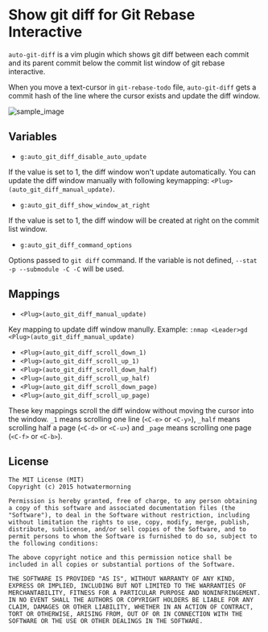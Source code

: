 Show git diff for Git Rebase Interactive
=======================================

`auto-git-diff` is a vim plugin which shows git diff between each commit and
its parent commit below the commit list window of git rebase interactive.

When you move a text-cursor in `git-rebase-todo` file, `auto-git-diff` gets
a commit hash of the line where the cursor exists and update the diff window.


![sample_image](https://user-images.githubusercontent.com/359226/33921582-2319e7a0-e008-11e7-8be3-ba9f68a78217.gif)

## Variables

 - `g:auto_git_diff_disable_auto_update` 

If the value is set to 1, the diff window won't update automatically. You
can update the diff window manually with following keymapping: 
`<Plug>(auto_git_diff_manual_update)`.

 - `g:auto_git_diff_show_window_at_right`

If the value is set to 1, the diff window will be created at right on the
commit list window.

 - `g:auto_git_diff_command_options`

Options passed to `git diff` command. If the variable is not defined,
`--stat -p --submodule -C -C` will be
   used.

## Mappings

 - `<Plug>(auto_git_diff_manual_update)`

Key mapping to update diff window manully. Example:
`:nmap <Leader>gd <Plug>(auto_git_diff_manual_update)`

 - `<Plug>(auto_git_diff_scroll_down_1)`
 - `<Plug>(auto_git_diff_scroll_up_1)`
 - `<Plug>(auto_git_diff_scroll_down_half)`
 - `<Plug>(auto_git_diff_scroll_up_half)`
 - `<Plug>(auto_git_diff_scroll_down_page)`
 - `<Plug>(auto_git_diff_scroll_up_page)`

These key mappings scroll the diff window without moving the cursor into the
window. `_1` means scrolling one line (`<C-e>` or `<C-y>`), `_half` means
scrolling half a page (`<C-d>` or `<C-u>`) and `_page` means scrolling one page
(`<C-f>` or `<C-b>`).

## License

    The MIT License (MIT)
    Copyright (c) 2015 hotwatermorning

    Permission is hereby granted, free of charge, to any person obtaining
    a copy of this software and associated documentation files (the
    "Software"), to deal in the Software without restriction, including
    without limitation the rights to use, copy, modify, merge, publish,
    distribute, sublicense, and/or sell copies of the Software, and to
    permit persons to whom the Software is furnished to do so, subject to
    the following conditions:

    The above copyright notice and this permission notice shall be
    included in all copies or substantial portions of the Software.

    THE SOFTWARE IS PROVIDED "AS IS", WITHOUT WARRANTY OF ANY KIND,
    EXPRESS OR IMPLIED, INCLUDING BUT NOT LIMITED TO THE WARRANTIES OF
    MERCHANTABILITY, FITNESS FOR A PARTICULAR PURPOSE AND NONINFRINGEMENT.
    IN NO EVENT SHALL THE AUTHORS OR COPYRIGHT HOLDERS BE LIABLE FOR ANY
    CLAIM, DAMAGES OR OTHER LIABILITY, WHETHER IN AN ACTION OF CONTRACT,
    TORT OR OTHERWISE, ARISING FROM, OUT OF OR IN CONNECTION WITH THE
    SOFTWARE OR THE USE OR OTHER DEALINGS IN THE SOFTWARE.

